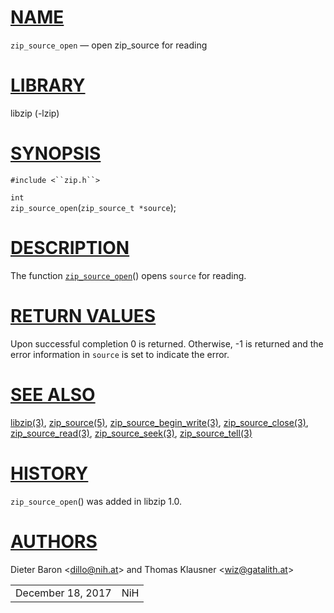 # [NAME](#NAME)

`zip_source_open` — open zip_source for reading

# [LIBRARY](#LIBRARY)

libzip (-lzip)

# [SYNOPSIS](#SYNOPSIS)

`#include <``zip.h``>`

`int`  
`zip_source_open`(`zip_source_t *source`);

# [DESCRIPTION](#DESCRIPTION)

The function [`zip_source_open`](#zip_source_open)() opens `source` for
reading.

# [RETURN VALUES](#RETURN_VALUES)

Upon successful completion 0 is returned. Otherwise, -1 is returned and
the error information in `source` is set to indicate the error.

# [SEE ALSO](#SEE_ALSO)

[libzip(3)](libzip.md), [zip_source(5)](zip_source.md),
[zip_source_begin_write(3)](zip_source_begin_write.md),
[zip_source_close(3)](zip_source_close.md),
[zip_source_read(3)](zip_source_read.md),
[zip_source_seek(3)](zip_source_seek.md),
[zip_source_tell(3)](zip_source_tell.md)

# [HISTORY](#HISTORY)

`zip_source_open`() was added in libzip 1.0.

# [AUTHORS](#AUTHORS)

Dieter Baron \<[dillo@nih.at](mailto:dillo@nih.at)\> and Thomas Klausner
\<[wiz@gatalith.at](mailto:wiz@gatalith.at)\>

|                   |     |
|-------------------|-----|
| December 18, 2017 | NiH |
